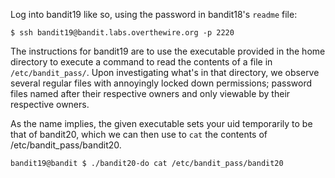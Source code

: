 Log into bandit19 like so, using the password in bandit18's `readme` file:	
```
$ ssh bandit19@bandit.labs.overthewire.org -p 2220
```

The instructions for bandit19 are to use the executable provided in the home directory to execute a command to read the contents of a file in `/etc/bandit_pass/`. Upon investigating what's in that directory, we observe several regular files with annoyingly locked down permissions; password files named after their respective owners and only viewable by their respective owners.

As the name implies, the given executable sets your uid temporarily to be that of bandit20, which we can then use to `cat` the contents of /etc/bandit_pass/bandit20.

```
bandit19@bandit $ ./bandit20-do cat /etc/bandit_pass/bandit20 
```
